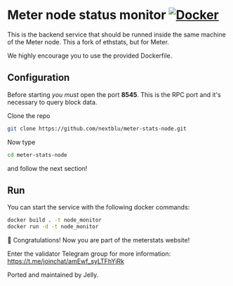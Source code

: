 Meter node status monitor [![Docker](https://github.com/nextblu/meter-stats-node/actions/workflows/docker-publish.yml/badge.svg?branch=master)](https://github.com/nextblu/meter-stats-node/actions/workflows/docker-publish.yml)
=================================

This is the backend service that should be runned inside the same machine of the Meter node.
This a fork of ethstats, but for Meter.

We highly encourage you to use the provided Dockerfile.

## Configuration

Before starting *you must* open the port **8545**. This is the RPC port and it's necessary to query block data.

Clone the repo

```bash
git clone https://github.com/nextblu/meter-stats-node.git
```

Now type

```bash
cd meter-stats-node
```

and follow the next section!

## Run

You can start the service with the following docker commands:

```bash
docker build . -t node_monitor
docker run -d -t node_monitor
```

🥳 Congratulations! Now you are part of the meterstats website!


Enter the validator Telegram group for more information: https://t.me/joinchat/amEwf_syLTFhYjRk

Ported and maintained by Jelly.